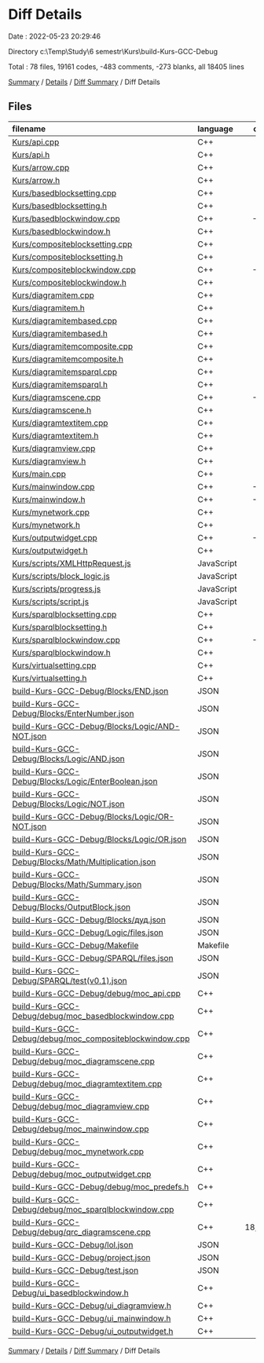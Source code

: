 # Diff Details

Date : 2022-05-23 20:29:46

Directory c:\Temp\Study\6 semestr\Kurs\build-Kurs-GCC-Debug

Total : 78 files,  19161 codes, -483 comments, -273 blanks, all 18405 lines

[Summary](results.md) / [Details](details.md) / [Diff Summary](diff.md) / Diff Details

## Files
| filename | language | code | comment | blank | total |
| :--- | :--- | ---: | ---: | ---: | ---: |
| [Kurs/api.cpp](/Kurs/api.cpp) | C++ | -11 | 0 | -5 | -16 |
| [Kurs/api.h](/Kurs/api.h) | C++ | -17 | 0 | -7 | -24 |
| [Kurs/arrow.cpp](/Kurs/arrow.cpp) | C++ | -92 | -63 | -18 | -173 |
| [Kurs/arrow.h](/Kurs/arrow.h) | C++ | -40 | -51 | -11 | -102 |
| [Kurs/basedblocksetting.cpp](/Kurs/basedblocksetting.cpp) | C++ | -50 | 0 | -14 | -64 |
| [Kurs/basedblocksetting.h](/Kurs/basedblocksetting.h) | C++ | -32 | 0 | -7 | -39 |
| [Kurs/basedblockwindow.cpp](/Kurs/basedblockwindow.cpp) | C++ | -120 | 0 | -16 | -136 |
| [Kurs/basedblockwindow.h](/Kurs/basedblockwindow.h) | C++ | -39 | 0 | -14 | -53 |
| [Kurs/compositeblocksetting.cpp](/Kurs/compositeblocksetting.cpp) | C++ | -11 | 0 | -8 | -19 |
| [Kurs/compositeblocksetting.h](/Kurs/compositeblocksetting.h) | C++ | -21 | 0 | -6 | -27 |
| [Kurs/compositeblockwindow.cpp](/Kurs/compositeblockwindow.cpp) | C++ | -173 | -3 | -29 | -205 |
| [Kurs/compositeblockwindow.h](/Kurs/compositeblockwindow.h) | C++ | -30 | 0 | -7 | -37 |
| [Kurs/diagramitem.cpp](/Kurs/diagramitem.cpp) | C++ | -94 | -63 | -19 | -176 |
| [Kurs/diagramitem.h](/Kurs/diagramitem.h) | C++ | -44 | -51 | -11 | -106 |
| [Kurs/diagramitembased.cpp](/Kurs/diagramitembased.cpp) | C++ | -82 | 0 | -20 | -102 |
| [Kurs/diagramitembased.h](/Kurs/diagramitembased.h) | C++ | -37 | -2 | -6 | -45 |
| [Kurs/diagramitemcomposite.cpp](/Kurs/diagramitemcomposite.cpp) | C++ | -21 | 0 | -4 | -25 |
| [Kurs/diagramitemcomposite.h](/Kurs/diagramitemcomposite.h) | C++ | -14 | -1 | -6 | -21 |
| [Kurs/diagramitemsparql.cpp](/Kurs/diagramitemsparql.cpp) | C++ | -32 | 0 | -6 | -38 |
| [Kurs/diagramitemsparql.h](/Kurs/diagramitemsparql.h) | C++ | -18 | -1 | -6 | -25 |
| [Kurs/diagramscene.cpp](/Kurs/diagramscene.cpp) | C++ | -193 | -77 | -24 | -294 |
| [Kurs/diagramscene.h](/Kurs/diagramscene.h) | C++ | -62 | -51 | -15 | -128 |
| [Kurs/diagramtextitem.cpp](/Kurs/diagramtextitem.cpp) | C++ | -30 | -57 | -7 | -94 |
| [Kurs/diagramtextitem.h](/Kurs/diagramtextitem.h) | C++ | -29 | -51 | -12 | -92 |
| [Kurs/diagramview.cpp](/Kurs/diagramview.cpp) | C++ | -71 | 0 | -13 | -84 |
| [Kurs/diagramview.h](/Kurs/diagramview.h) | C++ | -37 | 0 | -9 | -46 |
| [Kurs/main.cpp](/Kurs/main.cpp) | C++ | -11 | 0 | -5 | -16 |
| [Kurs/mainwindow.cpp](/Kurs/mainwindow.cpp) | C++ | -703 | -161 | -135 | -999 |
| [Kurs/mainwindow.h](/Kurs/mainwindow.h) | C++ | -129 | -51 | -19 | -199 |
| [Kurs/mynetwork.cpp](/Kurs/mynetwork.cpp) | C++ | -49 | 0 | -13 | -62 |
| [Kurs/mynetwork.h](/Kurs/mynetwork.h) | C++ | -29 | 0 | -7 | -36 |
| [Kurs/outputwidget.cpp](/Kurs/outputwidget.cpp) | C++ | -139 | -42 | -23 | -204 |
| [Kurs/outputwidget.h](/Kurs/outputwidget.h) | C++ | -34 | 0 | -9 | -43 |
| [Kurs/scripts/XMLHttpRequest.js](/Kurs/scripts/XMLHttpRequest.js) | JavaScript | -16 | 0 | -4 | -20 |
| [Kurs/scripts/block_logic.js](/Kurs/scripts/block_logic.js) | JavaScript | -58 | -1 | -5 | -64 |
| [Kurs/scripts/progress.js](/Kurs/scripts/progress.js) | JavaScript | -15 | 0 | -3 | -18 |
| [Kurs/scripts/script.js](/Kurs/scripts/script.js) | JavaScript | -19 | 0 | -7 | -26 |
| [Kurs/sparqlblocksetting.cpp](/Kurs/sparqlblocksetting.cpp) | C++ | -30 | -7 | -8 | -45 |
| [Kurs/sparqlblocksetting.h](/Kurs/sparqlblocksetting.h) | C++ | -14 | 0 | -7 | -21 |
| [Kurs/sparqlblockwindow.cpp](/Kurs/sparqlblockwindow.cpp) | C++ | -196 | -4 | -29 | -229 |
| [Kurs/sparqlblockwindow.h](/Kurs/sparqlblockwindow.h) | C++ | -30 | 0 | -8 | -38 |
| [Kurs/virtualsetting.cpp](/Kurs/virtualsetting.cpp) | C++ | -4 | 0 | -3 | -7 |
| [Kurs/virtualsetting.h](/Kurs/virtualsetting.h) | C++ | -12 | 0 | -5 | -17 |
| [build-Kurs-GCC-Debug/Blocks/END.json](/build-Kurs-GCC-Debug/Blocks/END.json) | JSON | 13 | 0 | 1 | 14 |
| [build-Kurs-GCC-Debug/Blocks/EnterNumber.json](/build-Kurs-GCC-Debug/Blocks/EnterNumber.json) | JSON | 13 | 0 | 1 | 14 |
| [build-Kurs-GCC-Debug/Blocks/Logic/AND-NOT.json](/build-Kurs-GCC-Debug/Blocks/Logic/AND-NOT.json) | JSON | 13 | 0 | 1 | 14 |
| [build-Kurs-GCC-Debug/Blocks/Logic/AND.json](/build-Kurs-GCC-Debug/Blocks/Logic/AND.json) | JSON | 13 | 0 | 1 | 14 |
| [build-Kurs-GCC-Debug/Blocks/Logic/EnterBoolean.json](/build-Kurs-GCC-Debug/Blocks/Logic/EnterBoolean.json) | JSON | 13 | 0 | 1 | 14 |
| [build-Kurs-GCC-Debug/Blocks/Logic/NOT.json](/build-Kurs-GCC-Debug/Blocks/Logic/NOT.json) | JSON | 13 | 0 | 1 | 14 |
| [build-Kurs-GCC-Debug/Blocks/Logic/OR-NOT.json](/build-Kurs-GCC-Debug/Blocks/Logic/OR-NOT.json) | JSON | 13 | 0 | 1 | 14 |
| [build-Kurs-GCC-Debug/Blocks/Logic/OR.json](/build-Kurs-GCC-Debug/Blocks/Logic/OR.json) | JSON | 13 | 0 | 1 | 14 |
| [build-Kurs-GCC-Debug/Blocks/Math/Multiplication.json](/build-Kurs-GCC-Debug/Blocks/Math/Multiplication.json) | JSON | 13 | 0 | 1 | 14 |
| [build-Kurs-GCC-Debug/Blocks/Math/Summary.json](/build-Kurs-GCC-Debug/Blocks/Math/Summary.json) | JSON | 13 | 0 | 1 | 14 |
| [build-Kurs-GCC-Debug/Blocks/OutputBlock.json](/build-Kurs-GCC-Debug/Blocks/OutputBlock.json) | JSON | 13 | 0 | 1 | 14 |
| [build-Kurs-GCC-Debug/Blocks/дуд.json](/build-Kurs-GCC-Debug/Blocks/%D0%B4%D1%83%D0%B4.json) | JSON | 13 | 0 | 1 | 14 |
| [build-Kurs-GCC-Debug/Logic/files.json](/build-Kurs-GCC-Debug/Logic/files.json) | JSON | 8 | 0 | 0 | 8 |
| [build-Kurs-GCC-Debug/Makefile](/build-Kurs-GCC-Debug/Makefile) | Makefile | 459 | 7 | 14 | 480 |
| [build-Kurs-GCC-Debug/SPARQL/files.json](/build-Kurs-GCC-Debug/SPARQL/files.json) | JSON | 8 | 0 | 0 | 8 |
| [build-Kurs-GCC-Debug/SPARQL/test(v0.1).json](/build-Kurs-GCC-Debug/SPARQL/test(v0.1).json) | JSON | 13 | 0 | 1 | 14 |
| [build-Kurs-GCC-Debug/debug/moc_api.cpp](/build-Kurs-GCC-Debug/debug/moc_api.cpp) | C++ | 114 | 13 | 18 | 145 |
| [build-Kurs-GCC-Debug/debug/moc_basedblockwindow.cpp](/build-Kurs-GCC-Debug/debug/moc_basedblockwindow.cpp) | C++ | 136 | 13 | 18 | 167 |
| [build-Kurs-GCC-Debug/debug/moc_compositeblockwindow.cpp](/build-Kurs-GCC-Debug/debug/moc_compositeblockwindow.cpp) | C++ | 116 | 10 | 15 | 141 |
| [build-Kurs-GCC-Debug/debug/moc_diagramscene.cpp](/build-Kurs-GCC-Debug/debug/moc_diagramscene.cpp) | C++ | 199 | 16 | 21 | 236 |
| [build-Kurs-GCC-Debug/debug/moc_diagramtextitem.cpp](/build-Kurs-GCC-Debug/debug/moc_diagramtextitem.cpp) | C++ | 145 | 12 | 17 | 174 |
| [build-Kurs-GCC-Debug/debug/moc_diagramview.cpp](/build-Kurs-GCC-Debug/debug/moc_diagramview.cpp) | C++ | 125 | 10 | 15 | 150 |
| [build-Kurs-GCC-Debug/debug/moc_mainwindow.cpp](/build-Kurs-GCC-Debug/debug/moc_mainwindow.cpp) | C++ | 276 | 10 | 15 | 301 |
| [build-Kurs-GCC-Debug/debug/moc_mynetwork.cpp](/build-Kurs-GCC-Debug/debug/moc_mynetwork.cpp) | C++ | 137 | 10 | 15 | 162 |
| [build-Kurs-GCC-Debug/debug/moc_outputwidget.cpp](/build-Kurs-GCC-Debug/debug/moc_outputwidget.cpp) | C++ | 127 | 10 | 15 | 152 |
| [build-Kurs-GCC-Debug/debug/moc_predefs.h](/build-Kurs-GCC-Debug/debug/moc_predefs.h) | C++ | 408 | 0 | 1 | 409 |
| [build-Kurs-GCC-Debug/debug/moc_sparqlblockwindow.cpp](/build-Kurs-GCC-Debug/debug/moc_sparqlblockwindow.cpp) | C++ | 136 | 13 | 18 | 167 |
| [build-Kurs-GCC-Debug/debug/qrc_diagramscene.cpp](/build-Kurs-GCC-Debug/debug/qrc_diagramscene.cpp) | C++ | 18,927 | 102 | 19 | 19,048 |
| [build-Kurs-GCC-Debug/lol.json](/build-Kurs-GCC-Debug/lol.json) | JSON | 85 | 0 | 1 | 86 |
| [build-Kurs-GCC-Debug/project.json](/build-Kurs-GCC-Debug/project.json) | JSON | 68 | 0 | 1 | 69 |
| [build-Kurs-GCC-Debug/test.json](/build-Kurs-GCC-Debug/test.json) | JSON | 68 | 0 | 1 | 69 |
| [build-Kurs-GCC-Debug/ui_basedblockwindow.h](/build-Kurs-GCC-Debug/ui_basedblockwindow.h) | C++ | 155 | 7 | 47 | 209 |
| [build-Kurs-GCC-Debug/ui_diagramview.h](/build-Kurs-GCC-Debug/ui_diagramview.h) | C++ | 40 | 7 | 15 | 62 |
| [build-Kurs-GCC-Debug/ui_mainwindow.h](/build-Kurs-GCC-Debug/ui_mainwindow.h) | C++ | 43 | 7 | 13 | 63 |
| [build-Kurs-GCC-Debug/ui_outputwidget.h](/build-Kurs-GCC-Debug/ui_outputwidget.h) | C++ | 100 | 7 | 25 | 132 |

[Summary](results.md) / [Details](details.md) / [Diff Summary](diff.md) / Diff Details